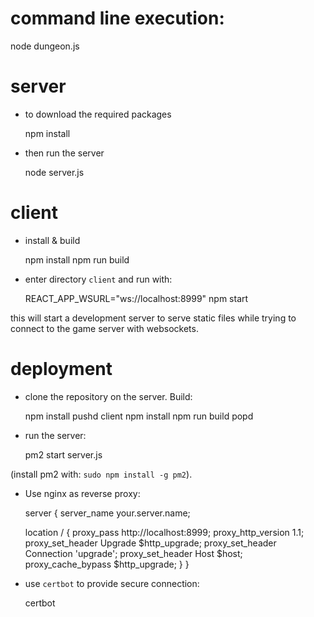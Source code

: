 # command line execution:

  node dungeon.js

# server

* to download the required packages

  npm install

* then run the server
  
  node server.js

# client

* install & build

  npm install
  npm run build

* enter directory `client` and run with:

  REACT_APP_WSURL="ws://localhost:8999" npm start

this will start a development server to serve static files while trying to 
connect to the game server with websockets. 
  
# deployment

* clone the repository on the server. Build:
  
  npm install
  pushd client
  npm install
  npm run build
  popd

* run the server:

  pm2 start server.js

(install pm2 with: `sudo npm install -g pm2`).

* Use nginx as reverse proxy:

  server {
    server_name your.server.name;

    location / {
        proxy_pass http://localhost:8999;
        proxy_http_version 1.1;
        proxy_set_header Upgrade $http_upgrade;
        proxy_set_header Connection 'upgrade';
        proxy_set_header Host $host;
        proxy_cache_bypass $http_upgrade;
    }
  }

* use `certbot` to provide secure connection:

  certbot

